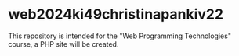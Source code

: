 # web2024ki49christinapankiv22
This repository is intended for the "Web Programming Technologies" course, a PHP site will be created.
